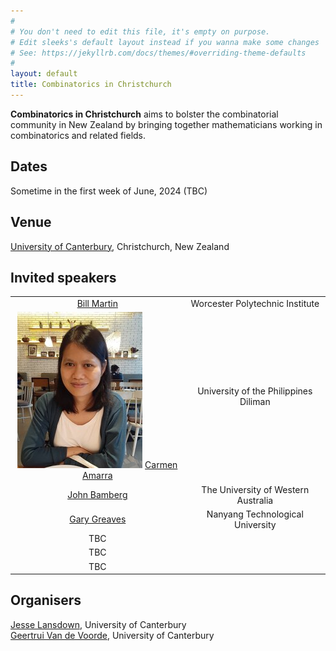 ```yaml
---
#
# You don't need to edit this file, it's empty on purpose.
# Edit sleeks's default layout instead if you wanna make some changes
# See: https://jekyllrb.com/docs/themes/#overriding-theme-defaults
#
layout: default
title: Combinatorics in Christchurch
---
```

**Combinatorics in Christchurch** aims to bolster the combinatorial community in New Zealand by bringing together mathematicians working in combinatorics and related fields.

## Dates
Sometime in the first week of June, 2024 (TBC)

## Venue
[University of Canterbury](https://www.canterbury.ac.nz/), Christchurch, New Zealand

## Invited speakers

| | |
|:--:|:--:|
| [Bill Martin](https://www.wpi.edu/people/faculty/martin) | Worcester Polytechnic Institute |
|  <img src="CarmenCroppedResized.jpg"> [Carmen Amarra](https://math.upd.edu.ph/faculty/amarra-maria-carmen) | University of the Philippines Diliman |
| [John Bamberg](https://johnbamberg.github.io/) | The University of Western Australia |
| [Gary Greaves](https://personal.ntu.edu.sg/gary/) | Nanyang Technological University |
| TBC | |
| TBC | |
| TBC | |

## Organisers
[Jesse Lansdown](https://www.jesselansdown.com/), University of Canterbury <br>
[Geertrui Van de Voorde](https://www.canterbury.ac.nz/engineering/contact-us/people/geertrui-van-de-voorde.html), University of Canterbury
